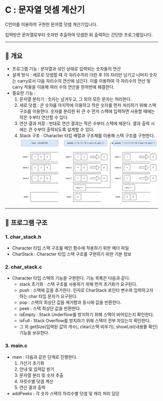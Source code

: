 # C : 문자열 덧셈 계산기

C언어를 이용하여 구현한 문자열 덧셈 계산기입니다. 

입력받은 문자열로부터 숫자만 추출하여 덧셈한 뒤 출력하는 간단한 프로그램입니다.

---

## 📌 개요
- 프로그램 기능 : 문자열과 섞인 상태로 입력되는 숫자들의 연산
- 설계 방식 : 세로로 덧셈할 때 각 자리수끼리 더한 후 1의 자리만 남기고 
나머지 숫자는 carry로서 다음 자리수의 연산에 넘긴다.
이를 이용하여 각 자리수의 연산 및 carry 적용을 이용해 여러 수의 연산을
한꺼번에 해결한다.
- 필요한 기능 : 
  1. 문자열 분리기 : 숫자는 남겨두고, 그 외의 모든 문자는 처리한다.
  2. 세로 덧셈 : 큰 숫자를 마지막에 이용하고 작은 숫자를 먼저 처리하기 위해 스택 구조를 이용한다.
  숫자를 분리한 뒤 큰 수 먼저 스택에 입력하면 사용할 때에는 작은 수부터 연산할 수 있다.
  3. 연산 결과 저장 : 반대로 연산 결과는 작은 수부터 스택에 채운다.
  결과 출력 시에는 큰 수부터 출력되도록 설계할 수 있다.
  4. Stack 구조 : Character 타입 배열과 구조체를 이용해 스택 구조를 구현한다.
![img.png](img.png)

---

## 📌 프로그램 구조

### 1. char_stack.h
- Character 타입 스택 구조를 메인 함수에 적용하기 위한 헤더 파일
- CharStack : Character 타입 스택 구조를 구현하기 위한 기본 정보

### 2. char_stack.c
- Character 타입 스택의 기능을 구현한다. 기능 목록은 다음과 같다.
  - stack 초기화 : 스택 구조를 사용하기 위해 먼저 초기화가 요구된다.
  - push : 스택에 값을 추가한다. 인자로 CharStack 포인터 변수와 입력하고자 하는 char 타입 문자가 요구된다.
  - pop : 스택의 최상단 값을 제거함과 동시에 값을 반환한다.
  - peek : 스택 최상단 값을 반환한다.
  - isEmpty : Stack Underflow를 방지하기 위해 스택이 비어있는지 확인한다.
  - isFull : Stack Overflow를 방지하기 위해 스택이 전부 차있는지 확인한다.
  - 그 외 getSize(입력된 값의 개수), clear(스택 비우기), showList(내용물 확인) 기능을 보유한다.

### 3. main.c
- main : 다음과 같은 단계로 진행한다.
  1. 가산기 초기화
  2. 안내 및 입력값 받기
  3. 문자열 분리 및 숫자 추출
  4. 자릿수별 덧셈 계산
  5. 연산 결과 출력
- addPeeks : 각 숫자 스택의 자리수별 덧셈 및 캐리 처리 담당